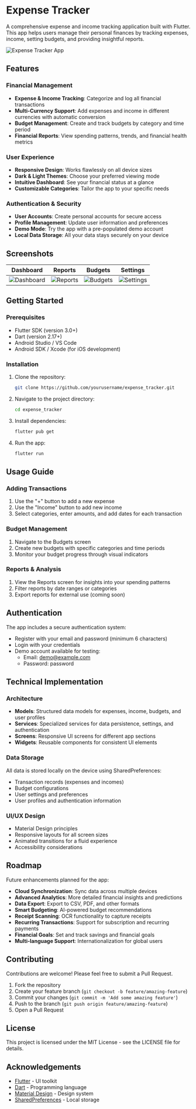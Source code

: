 # Expense Tracker

A comprehensive expense and income tracking application built with Flutter. This app helps users manage their personal finances by tracking expenses, income, setting budgets, and providing insightful reports.

![Expense Tracker App](screenshots/dashboard.png)

## Features

### Financial Management
- **Expense & Income Tracking**: Categorize and log all financial transactions
- **Multi-Currency Support**: Add expenses and income in different currencies with automatic conversion
- **Budget Management**: Create and track budgets by category and time period
- **Financial Reports**: View spending patterns, trends, and financial health metrics

### User Experience
- **Responsive Design**: Works flawlessly on all device sizes
- **Dark & Light Themes**: Choose your preferred viewing mode
- **Intuitive Dashboard**: See your financial status at a glance
- **Customizable Categories**: Tailor the app to your specific needs

### Authentication & Security
- **User Accounts**: Create personal accounts for secure access
- **Profile Management**: Update user information and preferences
- **Demo Mode**: Try the app with a pre-populated demo account
- **Local Data Storage**: All your data stays securely on your device

## Screenshots

| Dashboard | Reports | Budgets | Settings |
|-----------|---------|---------|----------|
| ![Dashboard](screenshots/dashboard.png) | ![Reports](screenshots/reports.png) | ![Budgets](screenshots/budgets.png) | ![Settings](screenshots/settings.png) |

## Getting Started

### Prerequisites
- Flutter SDK (version 3.0+)
- Dart (version 2.17+)
- Android Studio / VS Code
- Android SDK / Xcode (for iOS development)

### Installation
1. Clone the repository:
   ```bash
   git clone https://github.com/yourusername/expense_tracker.git
   ```

2. Navigate to the project directory:
   ```bash
   cd expense_tracker
   ```

3. Install dependencies:
   ```bash
   flutter pub get
   ```

4. Run the app:
   ```bash
   flutter run
   ```

## Usage Guide

### Adding Transactions
1. Use the "+" button to add a new expense
2. Use the "Income" button to add new income
3. Select categories, enter amounts, and add dates for each transaction

### Budget Management
1. Navigate to the Budgets screen
2. Create new budgets with specific categories and time periods
3. Monitor your budget progress through visual indicators

### Reports & Analysis
1. View the Reports screen for insights into your spending patterns
2. Filter reports by date ranges or categories
3. Export reports for external use (coming soon)

## Authentication

The app includes a secure authentication system:
- Register with your email and password (minimum 6 characters)
- Login with your credentials
- Demo account available for testing:
  - Email: demo@example.com
  - Password: password

## Technical Implementation

### Architecture
- **Models**: Structured data models for expenses, income, budgets, and user profiles
- **Services**: Specialized services for data persistence, settings, and authentication
- **Screens**: Responsive UI screens for different app sections
- **Widgets**: Reusable components for consistent UI elements

### Data Storage
All data is stored locally on the device using SharedPreferences:
- Transaction records (expenses and incomes)
- Budget configurations
- User settings and preferences
- User profiles and authentication information

### UI/UX Design
- Material Design principles
- Responsive layouts for all screen sizes
- Animated transitions for a fluid experience
- Accessibility considerations

## Roadmap

Future enhancements planned for the app:
- **Cloud Synchronization**: Sync data across multiple devices
- **Advanced Analytics**: More detailed financial insights and predictions
- **Data Export**: Export to CSV, PDF, and other formats
- **Smart Budgeting**: AI-powered budget recommendations
- **Receipt Scanning**: OCR functionality to capture receipts
- **Recurring Transactions**: Support for subscription and recurring payments
- **Financial Goals**: Set and track savings and financial goals
- **Multi-language Support**: Internationalization for global users

## Contributing

Contributions are welcome! Please feel free to submit a Pull Request.

1. Fork the repository
2. Create your feature branch (`git checkout -b feature/amazing-feature`)
3. Commit your changes (`git commit -m 'Add some amazing feature'`)
4. Push to the branch (`git push origin feature/amazing-feature`)
5. Open a Pull Request

## License

This project is licensed under the MIT License - see the LICENSE file for details.

## Acknowledgements

- [Flutter](https://flutter.dev/) - UI toolkit
- [Dart](https://dart.dev/) - Programming language
- [Material Design](https://material.io/) - Design system
- [SharedPreferences](https://pub.dev/packages/shared_preferences) - Local storage

